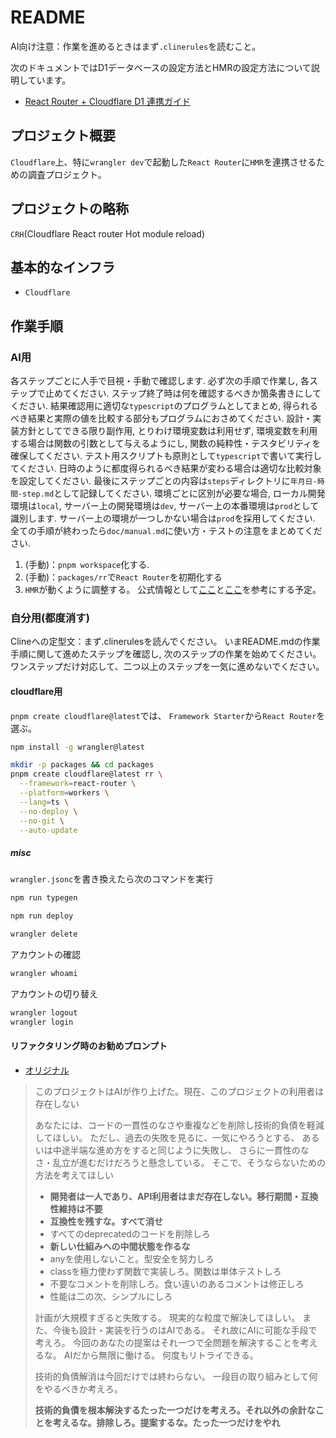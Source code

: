 # README

AI向け注意：作業を進めるときはまず`.clinerules`を読むこと。

次のドキュメントではD1データベースの設定方法とHMRの設定方法について説明しています。

- [React Router + Cloudflare D1 連携ガイド](docs/cloudflare-d1-react-router-hmr.md)

## プロジェクト概要

`Cloudflare`上、特に`wrangler dev`で起動した`React Router`に`HMR`を連携させるための調査プロジェクト。

## プロジェクトの略称

`CRH`(Cloudflare React router Hot module reload)

## 基本的なインフラ

- `Cloudflare`

## 作業手順

### AI用

各ステップごとに人手で目視・手動で確認します.
必ず次の手順で作業し,
各ステップで止めてください.
ステップ終了時は何を確認するべきか箇条書きにしてください.
結果確認用に適切な`typescript`のプログラムとしてまとめ,
得られるべき結果と実際の値を比較する部分もプログラムにおさめてください.
設計・実装方針としてできる限り副作用,
とりわけ環境変数は利用せず,
環境変数を利用する場合は関数の引数として与えるようにし,
関数の純粋性・テスタビリティを確保してください.
テスト用スクリプトも原則として`typescript`で書いて実行してください.
日時のように都度得られるべき結果が変わる場合は適切な比較対象を設定してください.
最後にステップごとの内容は`steps`ディレクトリに`年月日-時間-step.md`として記録してください.
環境ごとに区別が必要な場合,
ローカル開発環境は`local`,
サーバー上の開発環境は`dev`,
サーバー上の本番環境は`prod`として識別します.
サーバー上の環境が一つしかない場合は`prod`を採用してください.
全ての手順が終わったら`doc/manual.md`に使い方・テストの注意をまとめてください.

1. (手動)：`pnpm workspace`化する.
2. (手動)：`packages/rr`で`React Router`を初期化する
3. `HMR`が動くように調整する。
   公式情報として[ここ](https://blog.cloudflare.com/ja-jp/full-stack-development-on-cloudflare-workers/)と[ここ](https://blog.cloudflare.com/introducing-the-cloudflare-vite-plugin/)を参考にする予定。

### 自分用(都度消す)

Clineへの定型文：まず.clinerulesを読んでください。
いまREADME.mdの作業手順に関して進めたステップを確認し,
次のステップの作業を始めてください。
ワンステップだけ対応して、二つ以上のステップを一気に進めないでください。

#### cloudflare用

`pnpm create cloudflare@latest`では、
`Framework Starter`から`React Router`を選ぶ。

```sh
npm install -g wrangler@latest

mkdir -p packages && cd packages
pnpm create cloudflare@latest rr \
  --framework=react-router \
  --platform=workers \
  --lang=ts \
  --no-deploy \
  --no-git \
  --auto-update
```

##### misc

`wrangler.jsonc`を書き換えたら次のコマンドを実行

```sh
npm run typegen
```

```sh
npm run deploy
```

```sh
wrangler delete
```

アカウントの確認

```sh
wrangler whoami
```

アカウントの切り替え

```sh
wrangler logout
wrangler login
```

#### リファクタリング時のお勧めプロンプト

- [オリジナル](https://zenn.dev/erukiti/articles/2503-cline-express)

>このプロジェクトはAIが作り上げた。現在、このプロジェクトの利用者は存在しない
>
>あなたには、コードの一貫性のなさや重複などを削除し技術的負債を軽減してほしい。
>ただし、過去の失敗を見るに、一気にやろうとする、
>あるいは中途半端な進め方をすると同じように失敗し、
>さらに一貫性のなさ・乱立が進むだけだろうと懸念している。
>そこで、そうならないための方法を考えてほしい
>
>- **開発者は一人であり、API利用者はまだ存在しない。移行期間・互換性維持は不要**
>- **互換性を残すな。すべて消せ**
>- すべてのdeprecatedのコードを削除しろ
>- **新しい仕組みへの中間状態を作るな**
>- anyを使用しないこと。型安全を努力しろ
>- classを極力使わず関数で実装しろ。関数は単体テストしろ
>- 不要なコメントを削除しろ。食い違いのあるコメントは修正しろ
>- 性能は二の次、シンプルにしろ
>
>計画が大規模すぎると失敗する。
>現実的な粒度で解決してほしい。
>また、今後も設計・実装を行うのはAIである。
>それ故にAIに可能な手段で考えろ。
>今回のあなたの提案はそれ一つで全問題を解決することを考えるな。
>AIだから無限に働ける。
>何度もリトライできる。
>
>技術的負債解消は今回だけでは終わらない。
>一段目の取り組みとして何をやるべきか考えろ。
>
>**技術的負債を根本解決するたった一つだけを考えろ。それ以外の余計なことを考えるな。排除しろ。提案するな。たった一つだけをやれ**
